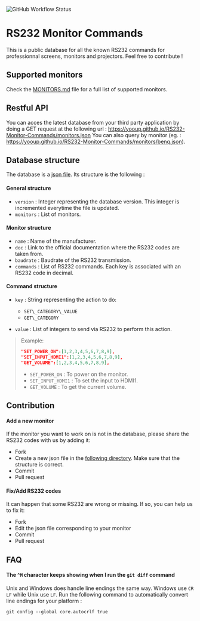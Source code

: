 ![GitHub Workflow Status](https://img.shields.io/github/workflow/status/YooUp/RS232-Monitor-Commands/Pipeline)

# RS232 Monitor Commands

This is a public database for all the known RS232 commands for professionnal screens, monitors and projectors. Feel free to contribute !

## Supported monitors

Check the [MONITORS.md](https://github.com/YooUp/RS232-Monitor-Commands/blob/master/MONITORS.md) file for a full list of supported monitors.

## Restful API

You can acces the latest database from your third party application by doing a GET request at the following url : https://yooup.github.io/RS232-Monitor-Commands/monitors.json
You can also query by monitor (eg. : https://yooup.github.io/RS232-Monitor-Commands/monitors/benq.json).

## Database structure

The database is a [json file](https://github.com/YooUp/RS232-Monitor-Commands/blob/master/database/monitors.json). Its structure is the following :

#### General structure

- `version` : Integer representing the database version. This integer is incremented everytime the file is updated.
- `monitors` : List of monitors.

#### Monitor structure

- `name` : Name of the manufacturer.
- `doc` : Link to the official documentation where the RS232 codes are taken from.
- `baudrate` : Baudrate of the RS232 transmission.
- `commands` : List of RS232 commands. Each key is associated with an RS232 code in decimal.

#### Command structure

- `key` : String representing the action to do:
  - `SET\_CATEGORY\_VALUE`
  - `GET\_CATEGORY`

- `value` : List of integers to send via RS232 to perform this action.

> Example:
> 
> ```json
> "SET_POWER_ON":[1,2,3,4,5,6,7,8,9],
> "SET_INPUT_HDMI1":[1,2,3,4,5,6,7,8,9],
> "GET_VOLUME":[1,2,3,4,5,6,7,8,9],
> ```
> 
> - `SET_POWER_ON` : To power on the monitor.
> - `SET_INPUT_HDMI1` : To set the input to HDMI1.
> - `GET_VOLUME` : To get the current volume.


## Contribution

#### Add a new monitor

If the monitor you want to work on is not in the database, please share the RS232 codes with us by adding it:

- Fork
- Create a new json file in the [following directory](https://github.com/YooUp/RS232-Monitor-Commands/tree/master/database/monitors). Make sure that the structure is correct.
- Commit
- Pull request

#### Fix/Add RS232 codes

It can happen that some RS232 are wrong or missing. If so, you can help us to fix it:

- Fork
- Edit the json file corresponding to your monitor
- Commit
- Pull request

## FAQ

#### The `^M` character keeps showing when I run the `git diff` command

Unix and Windows does handle line endings the same way. Windows use `CR` `LF` while Unix use `LF`.
Run the following command to automatically convert line endings for your platform :

```
git config --global core.autocrlf true
```
